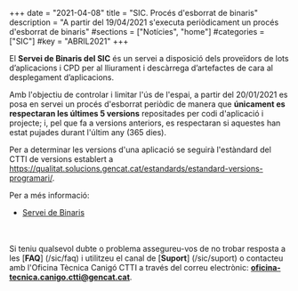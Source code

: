 +++
date        = "2021-04-08"
title       = "SIC. Procés d'esborrat de binaris"
description = "A partir del 19/04/2021 s'executa periòdicament un procés d'esborrat de binaris"
#sections    = ["Notícies", "home"]
#categories  = ["SIC"]
#key         = "ABRIL2021"
+++

El **Servei de Binaris del SIC** és un servei a disposició dels proveïdors de lots d’aplicacions i CPD per al lliurament i
descàrrega d’artefactes de cara al desplegament d’aplicacions.

Amb l'objectiu de controlar i limitar l'ús de l'espai, a partir del 20/01/2021 es posa en servei un procés d'esborrat
periòdic de manera que **únicament es respectaran les últimes 5 versions** repositades per codi d'aplicació i projecte;
i, pel que fa a versions anteriors, es respectaran si aquestes han estat pujades durant l'últim any (365 dies).

Per a determinar les versions d'una aplicació se seguirà l'estàndard del CTTI de versions establert a
https://qualitat.solucions.gencat.cat/estandards/estandard-versions-programari/.

Per a més informació:

- [Servei de Binaris](https://canigo.ctti.gencat.cat/sic-serveis/binaris/)

<br/><br/>
Si teniu qualsevol dubte o problema assegureu-vos de no trobar resposta a les [**FAQ**] (/sic/faq) i utilitzeu el canal de [**Suport**] (/sic/suport)
o contacteu amb l'Oficina Tècnica Canigó CTTI a través del correu electrònic: **oficina-tecnica.canigo.ctti@gencat.cat**.